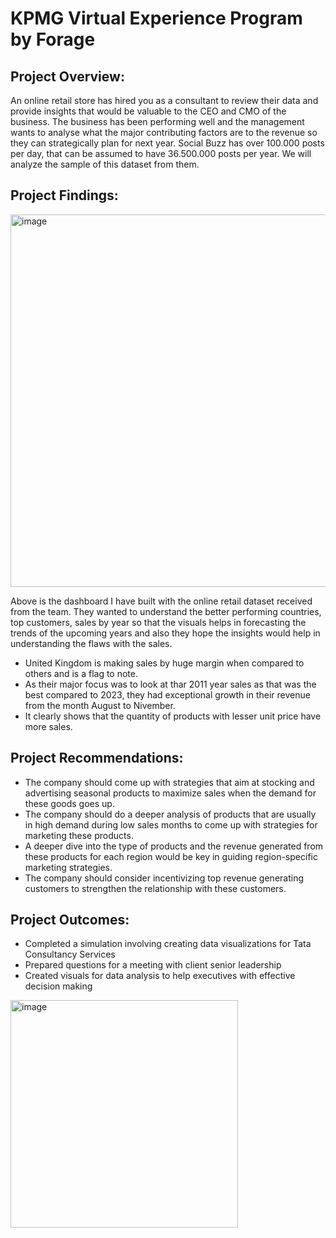 # **KPMG Virtual Experience Program by Forage**

## **Project Overview:**

An online retail store has hired you as a consultant to review their data and provide insights that would be valuable to the CEO and CMO of the business. The business has been performing well and the management wants to analyse what the major contributing factors are to the revenue so they can strategically plan for next year.
Social Buzz has over 100.000 posts per day, that can be assumed to have 36.500.000 posts per year. We will analyze the sample of this dataset from them.

## **Project Findings:**
<img width="596" alt="image" src="https://github.com/Gnpavan/KPMG_Forage_Virtual_Experience_Program/assets/89655397/3d52430a-c6ac-4b37-a651-e70dd61d7c9a">

Above is the dashboard I have built with the online retail dataset received from the team. They wanted to understand the better performing countries, top customers, sales by year so that the visuals helps in forecasting the trends of the upcoming years and also they hope the insights would help in understanding the flaws with the sales.

- United Kingdom is making sales by huge margin when compared to others and is a flag to note.
- As their major focus was to look at thar 2011 year sales as that was the best compared to 2023, they had exceptional growth in their revenue from the month August to Nivember.
- It clearly shows that the quantity of products with lesser unit price have more sales.

## **Project Recommendations:**

- The company should come up with strategies that aim at stocking and advertising seasonal products to maximize sales when the demand for these goods goes up.
- The company should do a deeper analysis of products that are usually in high demand during low sales months to come up with strategies for marketing these products.
- A deeper dive into the type of products and the revenue generated from these products for each region would be key in guiding region-specific marketing strategies.
- The company should consider incentivizing top revenue generating customers to strengthen the relationship with these customers.

## **Project Outcomes:**

- Completed a simulation involving creating data visualizations for Tata Consultancy Services
- Prepared questions for a meeting with client senior leadership
- Created visuals for data analysis to help executives with effective decision making

<img width="364" alt="image" src="https://github.com/Gnpavan/KPMG_Forage_Virtual_Experience_Program/assets/89655397/3f8c2a3c-a28b-4aca-8e2e-0b56e08f35f3">





